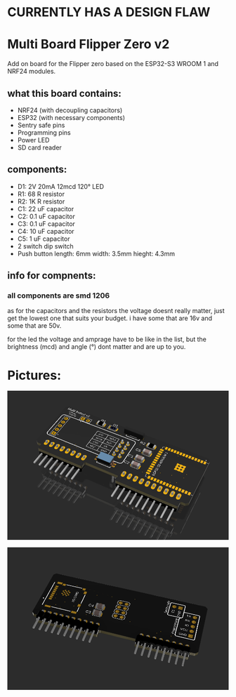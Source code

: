 # CURRENTLY HAS A DESIGN FLAW

# Multi Board Flipper Zero v2

Add on board for the Flipper zero based on the ESP32-S3 WROOM 1 and NRF24 modules.

## what this board contains:
- NRF24 (with decoupling capacitors)
- ESP32 (with necessary components)
- Sentry safe pins
- Programming pins
- Power LED
- SD card reader

## components:
* D1: 2V 20mA 12mcd 120° LED 
* R1: 68 R resistor
* R2: 1K R resistor
* C1: 22 uF capacitor
* C2: 0.1 uF capacitor
* C3: 0.1 uF capacitor
* C4: 10 uF capacitor
* C5: 1 uF capacitor
* 2 switch dip switch
* Push button length: 6mm width: 3.5mm hieght: 4.3mm

## info for compnents:
### all components are smd 1206
as for the capacitors and the resistors the voltage doesnt really matter, just get the lowest one that suits your budget. i have some that are 16v and some that are 50v.

for the led the voltage and amprage have to be like in the list, but the brightness (mcd) and angle (°) dont matter and are up to you.



# Pictures:
![board front](https://github.com/DrB0rk/Flipper-Zero-Boards/blob/main/Multi%20boards/Multi%20board%20v2/pics/multi3_front.png)

![board back](https://github.com/DrB0rk/Flipper-Zero-Boards/blob/main/Multi%20boards/Multi%20board%20v2/pics/board3%20back.png)
